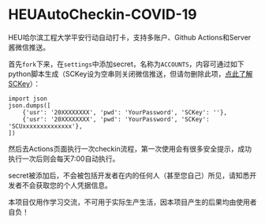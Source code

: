 # HEUAutoCheckin-COVID-19
HEU哈尔滨工程大学平安行动自动打卡，支持多账户、Github Actions和Server酱微信推送。

首先`fork`下来，在`settings`中添加secret，名称为`ACCOUNTS`，内容可通过如下python脚本生成（SCKey设为空串则关闭微信推送，但请勿删除此项，[点此了解SCKey](http://sc.ftqq.com/)）：

```
import json
json.dumps([
    {'usr': '20XXXXXXXX', 'pwd': 'YourPassword', 'SCKey': ''},
    {'usr': '20XXXXXXXX', 'pwd': 'YourPassword', 'SCKey': 'SCUxxxxxxxxxxxxxx'},
])
```

然后去Actions页面执行一次checkin流程，第一次使用会有很多安全提示，成功执行一次后则会每天7:00自动执行。

secret被添加后，不会被包括开发者在内的任何人（甚至您自己）所见，请知悉开发者不会获取您的个人凭据信息。

本项目仅用作学习交流，不可用于实际生产生活，因本项目产生的后果均由使用者自负！
